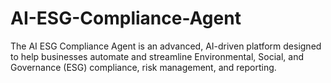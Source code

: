 # AI-ESG-Compliance-Agent
The AI ESG Compliance Agent is an advanced, AI-driven platform designed to help businesses automate and streamline Environmental, Social, and Governance (ESG) compliance, risk management, and reporting.
